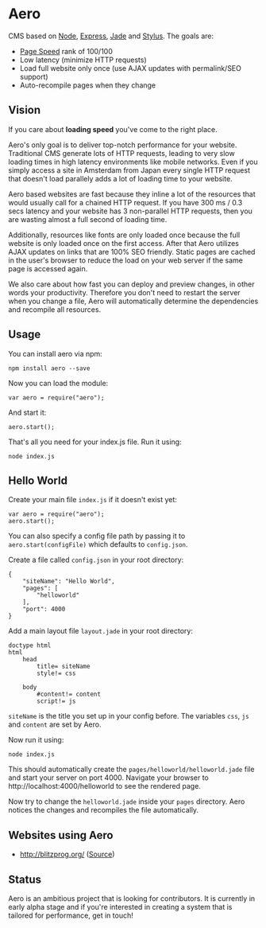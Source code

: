 # Aero
CMS based on [Node](https://github.com/joyent/node), [Express](https://github.com/strongloop/express), [Jade](https://github.com/jadejs/jade) and [Stylus](https://github.com/LearnBoost/stylus). The goals are:

* [Page Speed](https://developers.google.com/speed/pagespeed/insights/) rank of 100/100
* Low latency (minimize HTTP requests)
* Load full website only once (use AJAX updates with permalink/SEO support)
* Auto-recompile pages when they change

## Vision

If you care about __loading speed__ you've come to the right place.

Aero's only goal is to deliver top-notch performance for your website. Traditional CMS generate lots of HTTP requests, leading to very slow loading times in high latency environments like mobile networks. Even if you simply access a site in Amsterdam from Japan every single HTTP request that doesn't load parallely adds a lot of loading time to your website.

Aero based websites are fast because they inline a lot of the resources that would usually call for a chained HTTP request. If you have 300 ms / 0.3 secs latency and your website has 3 non-parallel HTTP requests, then you are wasting almost a full second of loading time.

Additionally, resources like fonts are only loaded once because the full website is only loaded once on the first access. After that Aero utilizes AJAX updates on links that are 100% SEO friendly. Static pages are cached in the user's browser to reduce the load on your web server if the same page is accessed again.

We also care about how fast you can deploy and preview changes, in other words your productivity. Therefore you don't need to restart the server when you change a file, Aero will automatically determine the dependencies and recompile all resources.

## Usage

You can install aero via npm:

	npm install aero --save

Now you can load the module:

	var aero = require("aero");

And start it:

	aero.start();

That's all you need for your index.js file. Run it using:

	node index.js

## Hello World

Create your main file `index.js` if it doesn't exist yet:

	var aero = require("aero");
	aero.start();
	
You can also specify a config file path by passing it to `aero.start(configFile)` which defaults to `config.json`.

Create a file called `config.json` in your root directory:

	{
		"siteName": "Hello World",
		"pages": [
			"helloworld"
		],
		"port": 4000
	}

Add a main layout file `layout.jade` in your root directory:

	doctype html
	html
		head
			title= siteName
			style!= css

		body
			#content!= content
			script!= js

`siteName` is the title you set up in your config before. The variables `css`, `js` and `content` are set by Aero.

Now run it using:

	node index.js

This should automatically create the `pages/helloworld/helloworld.jade` file and start your server on port 4000. Navigate your browser to http://localhost:4000/helloworld to see the rendered page.

Now try to change the `helloworld.jade` inside your `pages` directory. Aero notices the changes and recompiles the file automatically.

## Websites using Aero

* http://blitzprog.org/ ([Source](https://github.com/blitzprog/blitzprog.org))

## Status

Aero is an ambitious project that is looking for contributors. It is currently in early alpha stage and if you're interested in creating a system that is tailored for performance, get in touch!